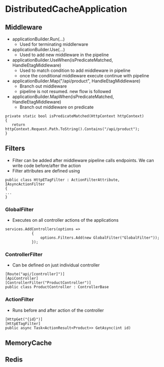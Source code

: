 ﻿# DistributedCacheApplication


## Middleware

- applicationBuilder.Run(...) 
  - Used for terminating middlerware
- applicationBuilder.Use(...)
  - Used to add new middleware in the pipeline
- applicationBuilder.UseWhen(isPredicateMatched, HandleEtagMiddleware)
  - Used to match condition to add middleware in pipeline
  - once the conditional middleware execute continue with pipeline
- applicationBuilder.Map("/api/product", HandleEtagMiddleware)
  - Branch out middleware
  - pipeline is not resumed. new flow is followed
- applicationBuilder.MapWhen(isPredicateMatched, HandleEtagMiddleware)
  - Branch out middleware on predicate


```
private static bool isPredicateMatched(HttpContext httpContext)
{
   return httpContext.Request.Path.ToString().Contains("/api/product");
}
```

## Filters

- Filter can be added after middleware pipeline calls endpoints. We can write code before/after the action
- Filter attributes are defined using 

```
public class HttpETagFilter : ActionFilterAttribute, IAsyncActionFilter
{
...
}
```

### GlobalFilter
- Executes on all controller actions of the applications

```
services.AddControllers(options => 
            {
                options.Filters.Add(new GlobalFilter("GlobalFilter"));
            });
```

### ControllerFilter

- Can be defined on just individual controller

```
[Route("api/[controller]")]
[ApiController]
[ControllerFilter("ProductController")]
public class ProductController : ControllerBase
``` 

### ActionFilter
- Runs before and after action of the controller

```
[HttpGet("{id}")]
[HttpETagFilter]
public async Task<ActionResult<Product>> GetAsync(int id)
```

## MemoryCache

## Redis

